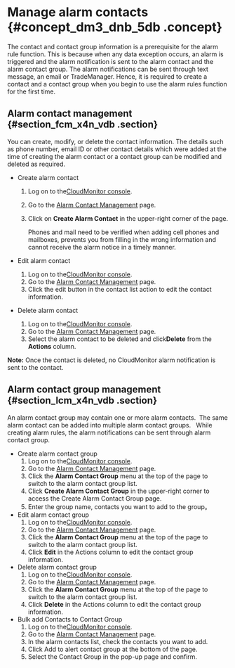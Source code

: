 # Manage alarm contacts {#concept_dm3_dnb_5db .concept}

The contact and contact group information is a prerequisite for the alarm rule function. This is because when any data exception occurs, an alarm is triggered and the alarm notification is sent to the alarm contact and the alarm contact group. The alarm notifications can be sent through text message, an email or TradeManager. Hence, it is required to create a contact and a contact group when you begin to use the alarm rules function for the first time.

## Alarm contact management {#section_fcm_x4n_vdb .section}

You can create, modify, or delete the contact information. The details such as phone number, email ID or other contact details which were added at the time of creating the alarm contact or a contact group can be modified and deleted as required.

-   Create alarm contact
    1.  Log on to the[CloudMonitor console](https://cloudmonitor.console.aliyun.com).
    2.  Go to the [Alarm Contact Management](https://cms.console.aliyun.com/#/contact/list/) page.
    3.  Click on **Create Alarm Contact** in the upper-right corner of the page.

        Phones and mail need to be verified when adding cell phones and mailboxes, prevents you from filling in the wrong information and cannot receive the alarm notice in a timely manner.

-   Edit alarm contact
    1.  Log on to the[CloudMonitor console](https://cloudmonitor.console.aliyun.com).
    2.  Go to the [Alarm Contact Management](https://cms.console.aliyun.com/#/contact/list/) page.
    3.  Click the edit button in the contact list action to edit the contact information.
-   Delete alarm contact
    1.  Log on to the[CloudMonitor console](https://cloudmonitor.console.aliyun.com).
    2.  Go to the [Alarm Contact Management](https://cms.console.aliyun.com/#/contact/list/) page.
    3.  Select the alarm contact to be deleted and click**Delete** from the **Actions** column.

**Note:** Once the contact is deleted, no CloudMonitor alarm notification is sent to the contact.

## Alarm contact group management {#section_lcm_x4n_vdb .section}

An alarm contact group may contain one or more alarm contacts.  The same alarm contact can be added into multiple alarm contact groups.   While creating alarm rules, the alarm notifications can be sent through alarm contact group.

-   Create alarm contact group
    1.  Log on to the[CloudMonitor console](https://cloudmonitor.console.aliyun.com).
    2.  Go to the [Alarm Contact Management](https://cms.console.aliyun.com/#/contact/list/) page.
    3.  Click the **Alarm Contact Group** menu at the top of the page to switch to the alarm contact group list.
    4.  Click **Create Alarm Contact Group** in the upper-right corner to access the Create Alarm Contact Group page.
    5.  Enter the group name, contacts you want to add to the group。
-   Edit alarm contact group
    1.  Log on to the[CloudMonitor console](https://cloudmonitor.console.aliyun.com).
    2.  Go to the [Alarm Contact Management](https://cms.console.aliyun.com/#/contact/list/) page.
    3.  Click the **Alarm Contact Group** menu at the top of the page to switch to the alarm contact group list.
    4.  Click **Edit** in the Actions column to edit the contact group information.
-   Delete alarm contact group
    1.  Log on to the[CloudMonitor console](https://cloudmonitor.console.aliyun.com).
    2.  Go to the [Alarm Contact Management](https://cms.console.aliyun.com/#/contact/list/) page.
    3.  Click the **Alarm Contact Group** menu at the top of the page to switch to the alarm contact group list.
    4.  Click **Delete** in the Actions column to edit the contact group information.
-   Bulk add Contacts to Contact Group
    1.  Log on to the[CloudMonitor console](https://cloudmonitor.console.aliyun.com).
    2.  Go to the [Alarm Contact Management](https://cms.console.aliyun.com/#/contact/list/) page.
    3.  In the alarm contacts list, check the contacts you want to add.
    4.  Click Add to alert contact group at the bottom of the page.
    5.  Select the Contact Group in the pop-up page and confirm.

